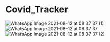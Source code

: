 # Covid_Tracker
![WhatsApp Image 2021-08-12 at 08 37 37 (1)](https://user-images.githubusercontent.com/69380691/129211709-52d8e0d7-6363-4dcf-9a3e-f8c8ca9d3dae.jpeg)
![WhatsApp Image 2021-08-12 at 08 37 37](https://user-images.githubusercontent.com/69380691/129211726-d8a05cb0-66b4-441b-8c22-0c4a041271f4.jpeg)
![WhatsApp Image 2021-08-12 at 08 37 37 (2)](https://user-images.githubusercontent.com/69380691/129211739-eeb2c919-6d3f-487d-8785-c72a933bb79d.jpeg)


